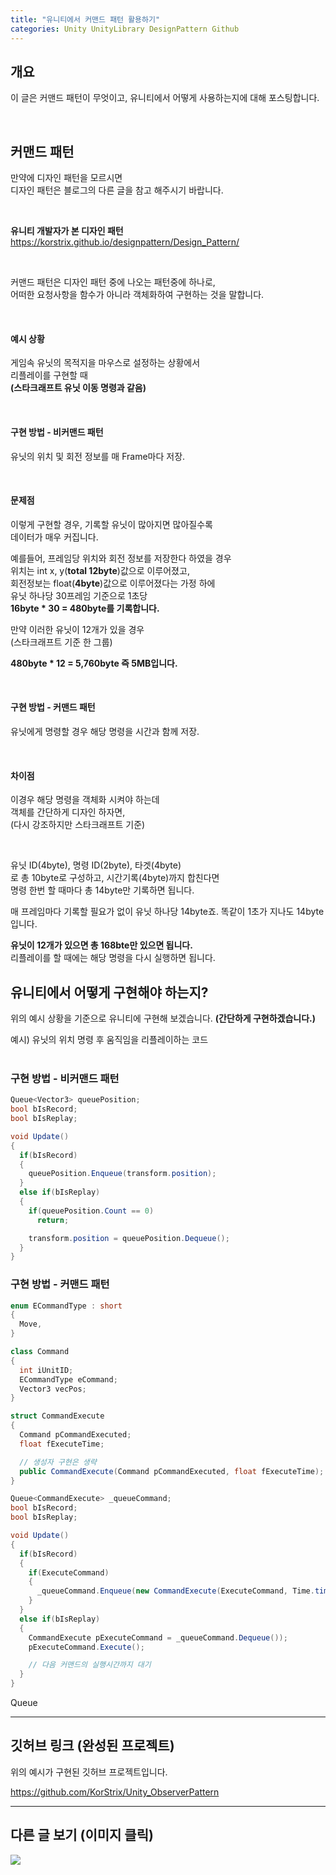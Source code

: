 ```yaml
---
title: "유니티에서 커맨드 패턴 활용하기"
categories: Unity UnityLibrary DesignPattern Github
---
```


## 개요
이 글은 커맨드 패턴이 무엇이고,
유니티에서 어떻게 사용하는지에 대해 포스팅합니다.<br>

<br>

## 커맨드 패턴
만약에 디자인 패턴을 모르시면 <br>
디자인 패턴은 블로그의 다른 글을 참고 해주시기 바랍니다. <br>

<br>

**유니티 개발자가 본 디자인 패턴**
https://korstrix.github.io/designpattern/Design_Pattern/

<br>

커맨드 패턴은 디자인 패턴 중에 나오는 패턴중에 하나로, <br>
어떠한 요청사항을 함수가 아니라 객체화하여 구현하는 것을 말합니다. <br>

<br>

#### 예시 상황
게임속 유닛의 목적지을 마우스로 설정하는 상황에서 <br>
리플레이를 구현할 때 <br>
**(스타크래프트 유닛 이동 명령과 같음)** <br>

<br>

#### 구현 방법 - 비커맨드 패턴
유닛의 위치 및 회전 정보를 매 Frame마다 저장. <br>

<br>

#### 문제점
이렇게 구현할 경우, 기록할 유닛이 많아지면 많아질수록 <br>
데이터가 매우 커집니다. <br>

예를들어, 프레임당 위치와 회전 정보를 저장한다 하였을 경우 <br>
위치는 int x, y(**total 12byte**)값으로 이루어졌고, <br>
회전정보는 float(**4byte**)값으로 이루어졌다는 가정 하에 <br>
유닛 하나당 30프레임 기준으로 1초당 <br>
**16byte * 30 = 480byte를 기록합니다.** <br>

만약 이러한 유닛이 12개가 있을 경우 <br>
(스타크래프트 기준 한 그룹) <br>

**480byte * 12 = 5,760byte 즉 5MB입니다.**

<br>

#### 구현 방법 - 커맨드 패턴
유닛에게 명령할 경우 해당 명령을 시간과 함께 저장. <br>

<br>

#### 차이점
이경우 해당 명령을 객체화 시켜야 하는데 <br>
객체를 간단하게 디자인 하자면, <br>
(다시 강조하지만 스타크래프트 기준) <br>

<br>

유닛 ID(4byte), 명령 ID(2byte), 타겟(4byte) <br>
로 총 10byte로 구성하고, 시간기록(4byte)까지 합친다면 <br>
명령 한번 할 때마다 총 14byte만 기록하면 됩니다. <br>

매 프레임마다 기록할 필요가 없이 유닛 하나당 14byte죠.
똑같이 1초가 지나도 14byte입니다. <br>

**유닛이 12개가 있으면 총 168bte만 있으면 됩니다.** <br>
리플레이를 할 때에는 해당 명령을 다시 실행하면 됩니다. <br>

## 유니티에서 어떻게 구현해야 하는지?
위의 예시 상황을 기준으로 유니티에 구현해 보겠습니다.
**(간단하게 구현하겠습니다.)**

예시) 유닛의 위치 명령 후 움직임을 리플레이하는 코드 <br>
<br>

### 구현 방법 - 비커맨드 패턴
```csharp
Queue<Vector3> queuePosition;
bool bIsRecord;
bool bIsReplay;

void Update()
{
  if(bIsRecord)
  {
    queuePosition.Enqueue(transform.position);
  }
  else if(bIsReplay)
  {
    if(queuePosition.Count == 0)
      return;

    transform.position = queuePosition.Dequeue();
  }
}
```

### 구현 방법 - 커맨드 패턴

```csharp
enum ECommandType : short
{
  Move,
}

class Command
{
  int iUnitID;
  ECommandType eCommand;
  Vector3 vecPos;
}

struct CommandExecute
{
  Command pCommandExecuted;
  float fExecuteTime;

  // 생성자 구현은 생략
  public CommandExecute(Command pCommandExecuted, float fExecuteTime);
}

Queue<CommandExecute> _queueCommand;
bool bIsRecord;
bool bIsReplay;

void Update()
{
  if(bIsRecord)
  {
    if(ExecuteCommand)
    {
      _queueCommand.Enqueue(new CommandExecute(ExecuteCommand, Time.time));
    }    
  }
  else if(bIsReplay)
  {
    CommandExecute pExecuteCommand = _queueCommand.Dequeue());
    pExecuteCommand.Execute();

    // 다음 커맨드의 실행시간까지 대기
  }
}

```

Queue

---
## 깃허브 링크 (완성된 프로젝트)
위의 예시가 구현된 깃허브 프로젝트입니다.

https://github.com/KorStrix/Unity_ObserverPattern

---
## 다른 글 보기 (이미지 클릭)
[![](https://github.com/KorStrix/korstrix.github.io/blob/master/_images/Index_Preview.png?raw=true)](https://korstrix.github.io/index/Index/)
